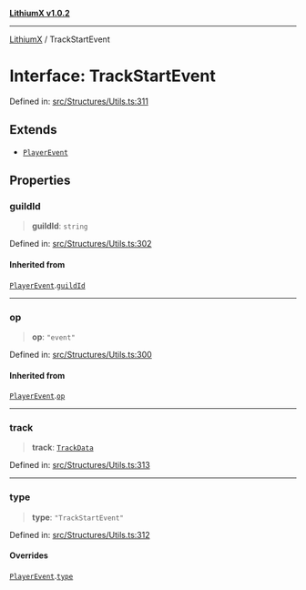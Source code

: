 [**LithiumX v1.0.2**](../README.md)

***

[LithiumX](../globals.md) / TrackStartEvent

# Interface: TrackStartEvent

Defined in: [src/Structures/Utils.ts:311](https://github.com/anantix-network/LithiumX/blob/791eed01fbe9f7030525ce976bc687f47cb06e89/src/Structures/Utils.ts#L311)

## Extends

- [`PlayerEvent`](PlayerEvent.md)

## Properties

### guildId

> **guildId**: `string`

Defined in: [src/Structures/Utils.ts:302](https://github.com/anantix-network/LithiumX/blob/791eed01fbe9f7030525ce976bc687f47cb06e89/src/Structures/Utils.ts#L302)

#### Inherited from

[`PlayerEvent`](PlayerEvent.md).[`guildId`](PlayerEvent.md#guildid)

***

### op

> **op**: `"event"`

Defined in: [src/Structures/Utils.ts:300](https://github.com/anantix-network/LithiumX/blob/791eed01fbe9f7030525ce976bc687f47cb06e89/src/Structures/Utils.ts#L300)

#### Inherited from

[`PlayerEvent`](PlayerEvent.md).[`op`](PlayerEvent.md#op)

***

### track

> **track**: [`TrackData`](TrackData.md)

Defined in: [src/Structures/Utils.ts:313](https://github.com/anantix-network/LithiumX/blob/791eed01fbe9f7030525ce976bc687f47cb06e89/src/Structures/Utils.ts#L313)

***

### type

> **type**: `"TrackStartEvent"`

Defined in: [src/Structures/Utils.ts:312](https://github.com/anantix-network/LithiumX/blob/791eed01fbe9f7030525ce976bc687f47cb06e89/src/Structures/Utils.ts#L312)

#### Overrides

[`PlayerEvent`](PlayerEvent.md).[`type`](PlayerEvent.md#type)
